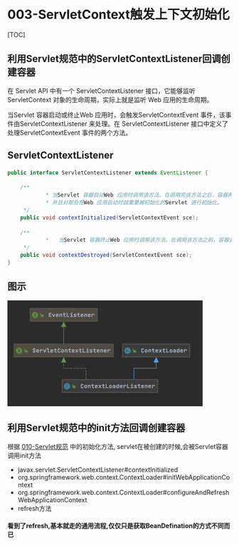 # 003-ServletContext触发上下文初始化

[TOC]

## 利用Servlet规范中的ServletContextListener回调创建容器

在 Servlet API 中有一个 ServletContextListener 接口，它能够监听 ServletContext 对象的生命周期，实际上就是监听 Web 应用的生命周期。

当Servlet 容器启动或终止Web 应用时，会触发ServletContextEvent 事件，该事件由ServletContextListener 来处理。在 ServletContextListener 接口中定义了处理ServletContextEvent 事件的两个方法。

## ServletContextListener

```java
public interface ServletContextListener extends EventListener {

    /**
 			* 当Servlet 容器启动Web 应用时调用该方法。在调用完该方法之后，容器再对Filter 初始化，
 			* 并且对那些在Web 应用启动时就需要被初始化的Servlet 进行初始化。
     */
    public void contextInitialized(ServletContextEvent sce);

    /**
			*	当Servlet 容器终止Web 应用时调用该方法。在调用该方法之前，容器会先销毁所有的Servlet 和Filter 过滤器。
     */
    public void contextDestroyed(ServletContextEvent sce);
}

```

## 图示

![image-20200917232814898](../../assets/image-20200917232814898.png)

## 利用Servlet规范中的init方法回调创建容器

根据 [010-Servlet规范](../../16-JSR/010-Servlet规范)  中的初始化方法, servlet在被创建的时候,会被Servlet容器调用init方法

- javax.servlet.ServletContextListener#contextInitialized
- org.springframework.web.context.ContextLoader#initWebApplicationContext
- org.springframework.web.context.ContextLoader#configureAndRefreshWebApplicationContext
- refresh方法

#### 看到了refresh,基本就走的通用流程,仅仅只是获取BeanDefination的方式不同而已


